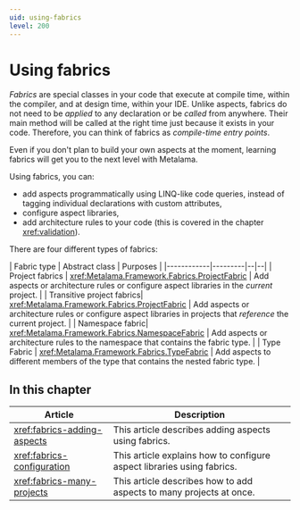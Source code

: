 ```yaml
---
uid: using-fabrics
level: 200
---
```


# Using fabrics

_Fabrics_ are special classes in your code that execute at compile time, within the compiler, and at design time, within your IDE. Unlike aspects, fabrics do not need to be _applied_ to any declaration or be _called_ from anywhere. Their main method will be called at the right time just because it exists in your code. Therefore, you can think of fabrics as _compile-time entry points_.

Even if you don't plan to build your own aspects at the moment, learning fabrics will get you to the next level with Metalama.

Using fabrics, you can:

* add aspects programmatically using LINQ-like code queries, instead of tagging individual declarations with custom attributes,
* configure aspect libraries,
* add architecture rules to your code (this is covered in the chapter <xref:validation>).

There are four different types of fabrics:

| Fabric type | Abstract class | Purposes |
|------------|---------|--|--|
| Project fabrics | <xref:Metalama.Framework.Fabrics.ProjectFabric> | Add aspects or architecture rules or configure aspect libraries in the _current_ project. |
| Transitive project fabrics| <xref:Metalama.Framework.Fabrics.ProjectFabric> | Add aspects or architecture rules or configure aspect libraries in projects that _reference_ the current project. |
| Namespace fabric| <xref:Metalama.Framework.Fabrics.NamespaceFabric> | Add aspects or architecture rules to the namespace that contains the fabric type. |
| Type Fabric | <xref:Metalama.Framework.Fabrics.TypeFabric> | Add aspects to different members of the type that contains the nested fabric type. |

## In this chapter

| Article | Description |
|----|-----|
| <xref:fabrics-adding-aspects> | This article describes adding aspects using fabrics. |
| <xref:fabrics-configuration> | This article explains how to configure aspect libraries using fabrics. |
| <xref:fabrics-many-projects> | This article describes how to add aspects to many projects at once. |